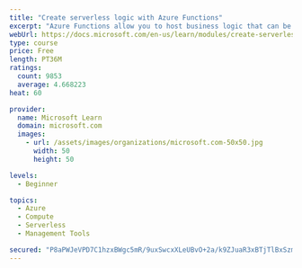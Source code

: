 ```yaml
---
title: "Create serverless logic with Azure Functions"
excerpt: "Azure Functions allow you to host business logic that can be executed without managing or provisioning server infrastructure"
webUrl: https://docs.microsoft.com/en-us/learn/modules/create-serverless-logic-with-azure-functions/
type: course
price: Free
length: PT36M
ratings:
  count: 9853
  average: 4.668223
heat: 60

provider:
  name: Microsoft Learn
  domain: microsoft.com
  images:
    - url: /assets/images/organizations/microsoft.com-50x50.jpg
      width: 50
      height: 50

levels:
  - Beginner

topics:
  - Azure
  - Compute
  - Serverless
  - Management Tools

secured: "P8aPWJeVPD7C1hzxBWgc5mR/9uxSwcxXLeUBvO+2a/k9ZJuaR3xBTjTlBxSzmEEhILX/8+aQLthrq2AZhQO1/27H5BbWHvrDDNdOtbxsEbKf4kin0oY8/Y9NxAr3my9wzgrgkNy/S/5LMmuaq3HA5auWB2grnaMGOOnySpr8q4hM+bP9N77CyYxrKudK5tHMHjKgdgje7uLLmMrdaOV6ZYT+Zo3t+bAvw4RoH0RBZmNSFbBu8EriIzwG89IDQpM8p/uM5m2WQavCj5JGhIFff5+kYTNq0oaE4tF4XjLuXl+Hm1UrN5DAlz//eZDqFTvbHMjNV8VBcvXd9vplw9pP1UAOyZ5IBjr9iRedjt+clJGet5tSuqe+KXr4MMkG8SbPVyhj2WRFWM0+U9aB1oKISOPiiHcZezb5vG52YgCGxK4=;Gksbus0XrwE2gwcYiDg/0g=="
---
```


